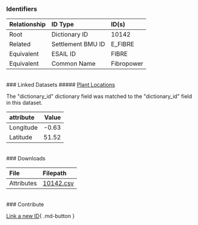 ### Identifiers

| Relationship   | ID Type           | ID(s)      |
|:---------------|:------------------|:-----------|
| Root           | Dictionary ID     | 10142      |
| Related        | Settlement BMU ID | E_FIBRE    |
| Equivalent     | ESAIL ID          | FIBRE      |
| Equivalent     | Common Name       | Fibropower |

<br>
### Linked Datasets
##### <a href="https://osuked.github.io/Power-Station-Dictionary/datasets/plant-locations">Plant Locations</a>



The "dictionary_id" dictionary field was matched to the "dictionary_id" field in this dataset.

| attribute   |   Value |
|:------------|--------:|
| Longitude   |   -0.63 |
| Latitude    |   51.52 |


<br>
### Downloads


| File       | Filepath                                                                              |
|:-----------|:--------------------------------------------------------------------------------------|
| Attributes | [10142.csv](https://osuked.github.io/Power-Station-Dictionary/object_attrs/10142.csv) |


<br>
### Contribute

[Link a new ID](https://docs.google.com/forms/d/e/1FAIpQLSc5jRsQ7NgiLLXbwo9PUdwTQyuqbRwThltG56-o6NVSe7E_nw/viewform?usp=pp_url&entry.251912331=10142){ .md-button }
